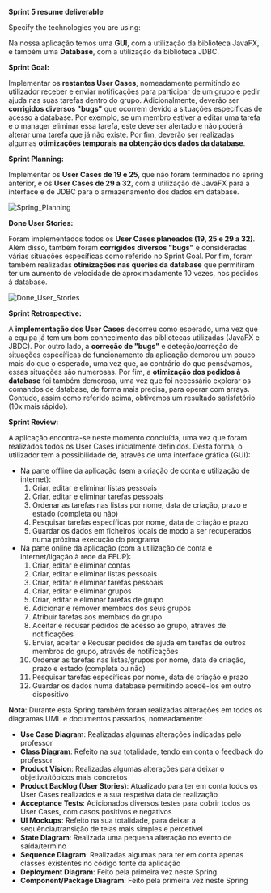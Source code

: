 **Sprint 5 resume deliverable**

Specify the technologies you are using:

Na nossa aplicação temos uma **GUI**, com a utilização da biblioteca JavaFX, e também uma **Database**, com a utilização da biblioteca JDBC.

**Sprint Goal:**

Implementar os **restantes User Cases**, nomeadamente permitindo ao utilizador receber e enviar notificações para participar de um grupo e pedir ajuda nas suas tarefas dentro do grupo. Adicionalmente, deverão ser **corrigidos diversos "bugs"** que ocorrem devido a situações específicas de acesso à database. Por exemplo, se um membro estiver a editar uma tarefa e o manager eliminar essa tarefa, este deve ser alertado e não poderá alterar uma tarefa que já não existe. Por fim, deverão ser realizadas algumas **otimizações temporais na obtenção dos dados da database**.

**Sprint Planning:**

Implementar os **User Cases de 19 e 25**, que não foram terminados no spring anterior, e os **User Cases de 29 a 32**, com a utilização de JavaFX para a interface e de JDBC para o armazenamento dos dados em database.

![Spring_Planning](uploads/b37413d0ce97eecc7d42bfd67827d56d/Spring_Planning.PNG)

**Done User Stories:**

Foram implementados todos os **User Cases planeados (19, 25 e 29 a 32)**. Além disso, também foram **corrigidos diversos "bugs"** e consideradas várias situações específicas como referido no Sprint Goal. Por fim, foram também realizadas **otimizações nas queries da database** que permitiram ter um aumento de velocidade de aproximadamente 10 vezes, nos pedidos à database.

![Done_User_Stories](uploads/e3afada68e79026f34c9c175f6963da7/Done_User_Stories.PNG)

**Sprint Retrospective:**

A **implementação dos User Cases** decorreu como esperado, uma vez que a equipa já tem um bom conhecimento das bibliotecas utilizadas (JavaFX e JBDC). Por outro lado, a **correção de "bugs"** e deteção/correção de situações específicas de funcionamento da aplicação demorou um pouco mais do que o esperado, uma vez que, ao contrário do que pensávamos, essas situações são numerosas. Por fim, a **otimização dos pedidos à database** foi também demorosa, uma vez que foi necessário explorar os comandos de database, de forma mais precisa, para operar com arrays. Contudo, assim como referido acima, obtivemos um resultado satisfatório (10x mais rápido).

**Sprint Review:**

A aplicação encontra-se neste momento concluída, uma vez que foram realizados todos os User Cases inicialmente definidos. Desta forma, o utilizador tem a possibilidade de, através de uma interface gráfica (GUI):

- Na parte offline da aplicação (sem a criação de conta e utilização de internet):
  1. Criar, editar e eliminar listas pessoais
  2. Criar, editar e eliminar tarefas pessoais
  3. Ordenar as tarefas nas listas por nome, data de criação, prazo e estado (completa ou não)
  4. Pesquisar tarefas específicas por nome, data de criação e prazo
  5. Guardar os dados em ficheiros locais de modo a ser recuperados numa próxima execução do programa
- Na parte online da aplicação (com a utilização de conta e internet/ligação à rede da FEUP):
   1. Criar, editar e eliminar contas
   2. Criar, editar e eliminar listas pessoais
   3. Criar, editar e eliminar tarefas pessoais
   4. Criar, editar e eliminar grupos
   5. Criar, editar e eliminar tarefas de grupo
   6. Adicionar e remover membros dos seus grupos
   7. Atribuir tarefas aos membros do grupo
   8. Aceitar e recusar pedidos de acesso ao grupo, através de notificações
   9. Enviar, aceitar e Recusar pedidos de ajuda em tarefas de outros membros do grupo, através de notificações
  10. Ordenar as tarefas nas listas/grupos por nome, data de criação, prazo e estado (completa ou não)
  11. Pesquisar tarefas específicas por nome, data de criação e prazo
  12. Guardar os dados numa database permitindo acedê-los em outro dispositivo

**Nota**: Durante esta Spring também foram realizadas alterações em todos os diagramas UML e documentos passados, nomeadamente:

- **Use Case Diagram**: Realizadas algumas alterações indicadas pelo professor
- **Class Diagram**: Refeito na sua totalidade, tendo em conta o feedback do professor
- **Product Vision**: Realizadas algumas alterações para deixar o objetivo/tópicos mais concretos
- **Product Backlog (User Stories)**: Atualizado para ter em conta todos os User Cases realizados e a sua respetiva data de realização
- **Acceptance Tests**: Adicionados diversos testes para cobrir todos os User Cases, com casos positivos e negativos
- **UI Mockups**: Refeito na sua totalidade, para deixar a sequência/transição de telas mais simples e percetível
- **State Diagram**: Realizada uma pequena alteração no evento de saída/termino
- **Sequence Diagram**: Realizadas algumas para ter em conta apenas classes existentes no código fonte da aplicação
- **Deployment Diagram**: Feito pela primeira vez neste Spring
- **Component/Package Diagram**: Feito pela primeira vez neste Spring